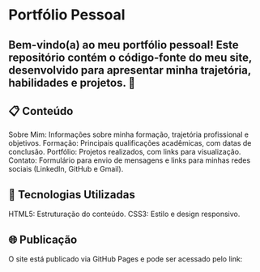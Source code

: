 # Portfólio Pessoal
## Bem-vindo(a) ao meu portfólio pessoal! Este repositório contém o código-fonte do meu site, desenvolvido para apresentar minha trajetória, habilidades e projetos. 🎯

## 📋 Conteúdo
Sobre Mim: Informações sobre minha formação, trajetória profissional e objetivos.
Formação: Principais qualificações acadêmicas, com datas de conclusão.
Portfólio: Projetos realizados, com links para visualização.
Contato: Formulário para envio de mensagens e links para minhas redes sociais (LinkedIn, GitHub e Gmail).
## 🚀 Tecnologias Utilizadas
HTML5: Estruturação do conteúdo.
CSS3: Estilo e design responsivo.
## 🌐 Publicação
O site está publicado via GitHub Pages e pode ser acessado pelo link:

